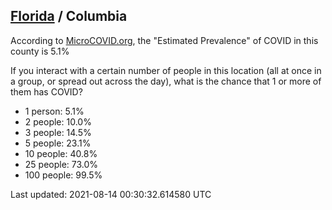 
## [Florida](/united-states/florida) / Columbia

According to [MicroCOVID.org](http://microcovid.org),
the "Estimated Prevalence" of COVID in this county is 5.1%

If you interact with a certain number of people in this location
(all at once in a group, or spread out across the day), what is the chance that
1 or more of them has COVID?

- 1 person: 5.1%
- 2 people: 10.0%
- 3 people: 14.5%
- 5 people: 23.1%
- 10 people: 40.8%
- 25 people: 73.0%
- 100 people: 99.5%

Last updated: 2021-08-14 00:30:32.614580 UTC
